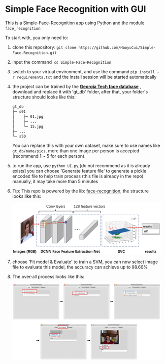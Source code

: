 # Simple Face Recognition with GUI

This is a Simple-Face-Recognition app using Python and the module `face_recognition`

To start with, you only need to:

1. clone this repository: `git clone https://github.com/HaoyuCui/Simple-Face-Recognition.git`

2. input the command` cd Simple-Face-Recognition`

3. switch to your virtual environment, and use the command `pip install -r requirements.txt` and the install session will be started automatically

4. the project can be trained by the **[Georgia Tech face database](http://www.anefian.com/research/gt_db.zip)** , download and replace it with 'gt_db' folder, after that, your folder's structure should looks like this:

    ```
    gt_db
    ├─ s01
    │    ├─ 01.jpg
    │    ├─ ...
    │    └─ 15.jpg
    ├─ ...
    └─ s50
    ```

    You can replace this with your own dataset, make sure to use names like  `gt_db/name/pics`, more than one image per person is accepted (recommend 1 ~ 5 for each person). 
5. to run the app,  use `python UI.py`,[do not recommend as it is already exists] you can choose 'Generate feature file' to generate a pickle encoded file to help train process (this file is already in the repo) manually, it may take more than 5 minutes

6. Tip: This repo is powered by the lib: [face-recognition](https://github.com/ageitgey/face_recognition), the structure looks like this:

    ![img_1](.github/img_1.png)

7. choose 'Fit model & Evaluate' to train a SVM, you can now select image file to evaluate this model, the accuracy can achieve up to 98.66%

8. The over-all process looks like this:

   ![img_2](.github/img_2.png)

